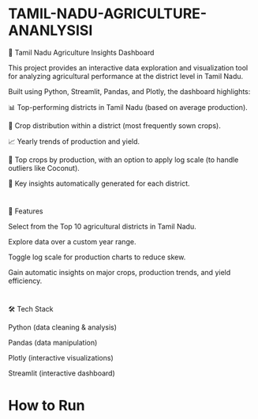 # TAMIL-NADU-AGRICULTURE-ANANLYSISI
🌾 Tamil Nadu Agriculture Insights Dashboard

This project provides an interactive data exploration and visualization tool for analyzing agricultural performance at the district level in Tamil Nadu.

Built using Python, Streamlit, Pandas, and Plotly, the dashboard highlights:

📊 Top-performing districts in Tamil Nadu (based on average production).

🌱 Crop distribution within a district (most frequently sown crops).

📈 Yearly trends of production and yield.

🌾 Top crops by production, with an option to apply log scale (to handle outliers like Coconut).

🔎 Key insights automatically generated for each district.


#
🚀 Features

Select from the Top 10 agricultural districts in Tamil Nadu.

Explore data over a custom year range.

Toggle log scale for production charts to reduce skew.

Gain automatic insights on major crops, production trends, and yield efficiency.

#

🛠️ Tech Stack

Python (data cleaning & analysis)

Pandas (data manipulation)

Plotly (interactive visualizations)

Streamlit (interactive dashboard)
#


# How to Run

